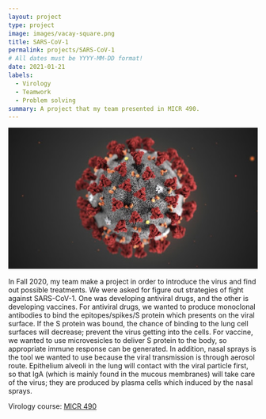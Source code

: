 ```yaml
---
layout: project
type: project
image: images/vacay-square.png
title: SARS-CoV-1
permalink: projects/SARS-CoV-1
# All dates must be YYYY-MM-DD format!
date: 2021-01-21
labels:
  - Virology
  - Teamwork
  - Problem solving
summary: A project that my team presented in MICR 490.
---
```


<img class="ui medium right floated rounded image" src="../images/virus.jpg">

In Fall 2020, my team make a project in order to introduce the virus and find out possible treatments. We were asked for figure out strategies of fight against SARS-CoV-1. One was developing antiviral drugs, and the other is developing vaccines. For antiviral drugs, we wanted to produce monoclonal antibodies to bind the epitopes/spikes/S protein which presents on the viral surface. If the S protein was bound, the chance of binding to the lung cell surfaces will decrease; prevent the virus getting into the cells. For vaccine, we wanted to use microvesicles to deliver S protein to the body, so appropriate immune response can be generated. In addition, nasal sprays is the tool we wanted to use because the viral transmission is through aerosol route. Epithelium alveoli in the lung will contact with the viral particle first, so that IgA (which is mainly found in the mucous membranes) will take care of the virus; they are produced by plasma cells which induced by the nasal sprays.
 
Virology course: <a href="https://manoa.hawaii.edu/catalog/courses/micr-490-virology-3/"><i class="large github icon"></i>MICR 490</a>
